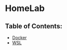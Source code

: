 # HomeLab
## Table of Contents:

* [Docker](https://github.com/zuhayrl/HomeLab/tree/main/Docker)
* [WSL](https://github.com/zuhayrl/HomeLab/tree/main/WSL)
